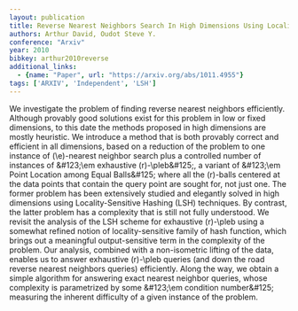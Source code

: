 ```yaml
---
layout: publication
title: Reverse Nearest Neighbors Search In High Dimensions Using Locality-sensitive Hashing
authors: Arthur David, Oudot Steve Y.
conference: "Arxiv"
year: 2010
bibkey: arthur2010reverse
additional_links:
  - {name: "Paper", url: "https://arxiv.org/abs/1011.4955"}
tags: ['ARXIV', 'Independent', 'LSH']
---
```

We investigate the problem of finding reverse nearest neighbors efficiently. Although provably good solutions exist for this problem in low or fixed dimensions, to this date the methods proposed in high dimensions are mostly heuristic. We introduce a method that is both provably correct and efficient in all dimensions, based on a reduction of the problem to one instance of \(\e\)-nearest neighbor search plus a controlled number of instances of &amp;\#123;\em exhaustive \(r\)-\pleb&amp;\#125;, a variant of &amp;\#123;\em Point Location among Equal Balls&amp;\#125; where all the \(r\)-balls centered at the data points that contain the query point are sought for, not just one. The former problem has been extensively studied and elegantly solved in high dimensions using Locality-Sensitive Hashing (LSH) techniques. By contrast, the latter problem has a complexity that is still not fully understood. We revisit the analysis of the LSH scheme for exhaustive \(r\)-\pleb using a somewhat refined notion of locality-sensitive family of hash function, which brings out a meaningful output-sensitive term in the complexity of the problem. Our analysis, combined with a non-isometric lifting of the data, enables us to answer exhaustive \(r\)-\pleb queries (and down the road reverse nearest neighbors queries) efficiently. Along the way, we obtain a simple algorithm for answering exact nearest neighbor queries, whose complexity is parametrized by some &amp;\#123;\em condition number&amp;\#125; measuring the inherent difficulty of a given instance of the problem.
